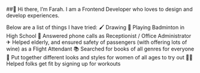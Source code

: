 ##👋 Hi there, I’m Farah. I am a Frontend Developer who loves to design and develop experiences.

Below are a list of things I have tried:
🖌 Drawing 
🏸 Playing Badminton in High School
👩 Answered phone calls as Receptionist / Office Administrator
✈ Helped elderly, and ensured safety of passengers (with offering lots of wine) as a Flight Attendant
📚 Searched for books of all genres for everyone
👗 Put together different looks and styles for women of all ages to try out
🤸‍♀️ Helped folks get fit by signing up for workouts




<!-- ![Auorra's GitHub stats](https://github-readme-stats.vercel.app/api?username=auorra&show_icons=true&theme=radical)

![](https://komarev.com/ghpvc/?username=auorra&color=green) -->



<!---
auorra/auorra is a ✨ special ✨ repository because its `README.md` (this file) appears on your GitHub profile.
You can click the Preview link to take a look at your changes.
--->

